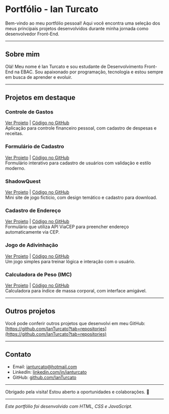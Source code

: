 # Portfólio - Ian Turcato

Bem-vindo ao meu portfólio pessoal! Aqui você encontra uma seleção dos meus principais projetos desenvolvidos durante minha jornada como desenvolvedor Front-End.

---

## Sobre mim

Olá! Meu nome é Ian Turcato e sou estudante de Desenvolvimento Front-End na EBAC. Sou apaixonado por programação, tecnologia e estou sempre em busca de aprender e evoluir.

---

## Projetos em destaque

### Controle de Gastos  
[Ver Projeto](https://ianturcato.github.io/controle-de-gastos/) | [Código no GitHub](https://github.com/IanTurcato/controle-de-gastos)  
Aplicação para controle financeiro pessoal, com cadastro de despesas e receitas.

### Formulário de Cadastro  
[Ver Projeto](https://ianturcato.github.io/formulario-cadastro/) | [Código no GitHub](https://github.com/IanTurcato/formulario-cadastro)  
Formulário interativo para cadastro de usuários com validação e estilo moderno.

### ShadowQuest  
[Ver Projeto](https://ianturcato.github.io/ShadowQuest/#cadastro) | [Código no GitHub](https://github.com/IanTurcato/ShadowQuest)  
Mini site de jogo fictício, com design temático e cadastro para download.

### Cadastro de Endereço  
[Ver Projeto](https://ianturcato.github.io/CadastroEndereco/) | [Código no GitHub](https://github.com/IanTurcato/CadastroEndereco)  
Formulário que utiliza API ViaCEP para preencher endereço automaticamente via CEP.

### Jogo de Adivinhação  
[Ver Projeto](https://ianturcato.github.io/JogoDeAdivinha-o/) | [Código no GitHub](https://github.com/IanTurcato/JogoDeAdivinha-o)  
Um jogo simples para treinar lógica e interação com o usuário.

### Calculadora de Peso (IMC)  
[Ver Projeto](https://ianturcato.github.io/CalculadoraDePeso/) | [Código no GitHub](https://github.com/IanTurcato/CalculadoraDePeso)  
Calculadora para índice de massa corporal, com interface amigável.

---

## Outros projetos

Você pode conferir outros projetos que desenvolvi em meu GitHub:  
[https://github.com/IanTurcato?tab=repositories](https://github.com/IanTurcato?tab=repositories)

---

## Contato

- Email: ianturcato@hotmail.com  
- LinkedIn: [linkedin.com/in/ianturcato](https://linkedin.com/in/ianturcato)  
- GitHub: [github.com/IanTurcato](https://github.com/IanTurcato)

---

Obrigado pela visita! Estou aberto a oportunidades e colaborações. 🚀

---

*Este portfólio foi desenvolvido com HTML, CSS e JavaScript.*
